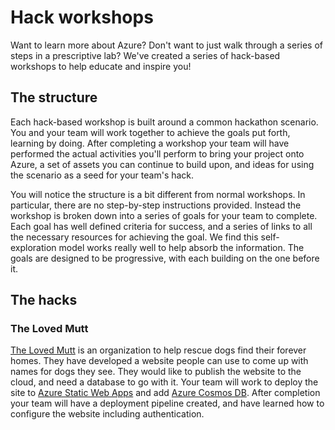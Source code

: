 # Hack workshops

Want to learn more about Azure? Don't want to just walk through a series of steps in a prescriptive lab? We've created a series of hack-based workshops to help educate and inspire you!

## The structure

Each hack-based workshop is built around a common hackathon scenario. You and your team will work together to achieve the goals put forth, learning by doing. After completing a workshop your team will have performed the actual activities you'll perform to bring your project onto Azure, a set of assets you can continue to build upon, and ideas for using the scenario as a seed for your team's hack.

You will notice the structure is a bit different from normal workshops. In particular, there are no step-by-step instructions provided. Instead the workshop is broken down into a series of goals for your team to complete. Each goal has well defined criteria for success, and a series of links to all the necessary resources for achieving the goal. We find this self-exploration model works really well to help absorb the information. The goals are designed to be progressive, with each building on the one before it.

## The hacks

### The Loved Mutt

[The Loved Mutt](https://github.com/geektrainer/loved-mutt) is an organization to help rescue dogs find their forever homes. They have developed a website people can use to come up with names for dogs they see. They would like to publish the website to the cloud, and need a database to go with it. Your team will work to deploy the site to [Azure Static Web Apps](https://docs.microsoft.com/azure/static-web-apps/overview?WT.mc_id=hackwithazure-hackathon-cxa) and add [Azure Cosmos DB](https://docs.microsoft.com/azure/cosmos-db/introduction?WT.mc_id=hackwithazure-hackathon-cxa). After completion your team will have a deployment pipeline created, and have learned how to configure the website including authentication.
